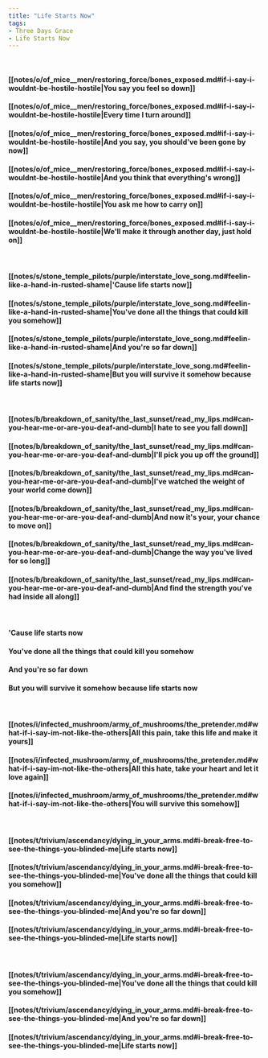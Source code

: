```yaml
---
title: "Life Starts Now"
tags:
- Three Days Grace
- Life Starts Now
---
```

&nbsp;
#### [[notes/o/of_mice__men/restoring_force/bones_exposed.md#if-i-say-i-wouldnt-be-hostile-hostile|You say you feel so down]]
#### [[notes/o/of_mice__men/restoring_force/bones_exposed.md#if-i-say-i-wouldnt-be-hostile-hostile|Every time I turn around]]
#### [[notes/o/of_mice__men/restoring_force/bones_exposed.md#if-i-say-i-wouldnt-be-hostile-hostile|And you say, you should've been gone by now]]
#### [[notes/o/of_mice__men/restoring_force/bones_exposed.md#if-i-say-i-wouldnt-be-hostile-hostile|And you think that everything's wrong]]
#### [[notes/o/of_mice__men/restoring_force/bones_exposed.md#if-i-say-i-wouldnt-be-hostile-hostile|You ask me how to carry on]]
#### [[notes/o/of_mice__men/restoring_force/bones_exposed.md#if-i-say-i-wouldnt-be-hostile-hostile|We'll make it through another day, just hold on]]
&nbsp;
#### [[notes/s/stone_temple_pilots/purple/interstate_love_song.md#feelin-like-a-hand-in-rusted-shame|'Cause life starts now]]
#### [[notes/s/stone_temple_pilots/purple/interstate_love_song.md#feelin-like-a-hand-in-rusted-shame|You've done all the things that could kill you somehow]]
#### [[notes/s/stone_temple_pilots/purple/interstate_love_song.md#feelin-like-a-hand-in-rusted-shame|And you're so far down]]
#### [[notes/s/stone_temple_pilots/purple/interstate_love_song.md#feelin-like-a-hand-in-rusted-shame|But you will survive it somehow because life starts now]]
&nbsp;
#### [[notes/b/breakdown_of_sanity/the_last_sunset/read_my_lips.md#can-you-hear-me-or-are-you-deaf-and-dumb|I hate to see you fall down]]
#### [[notes/b/breakdown_of_sanity/the_last_sunset/read_my_lips.md#can-you-hear-me-or-are-you-deaf-and-dumb|I'll pick you up off the ground]]
#### [[notes/b/breakdown_of_sanity/the_last_sunset/read_my_lips.md#can-you-hear-me-or-are-you-deaf-and-dumb|I've watched the weight of your world come down]]
#### [[notes/b/breakdown_of_sanity/the_last_sunset/read_my_lips.md#can-you-hear-me-or-are-you-deaf-and-dumb|And now it's your, your chance to move on]]
#### [[notes/b/breakdown_of_sanity/the_last_sunset/read_my_lips.md#can-you-hear-me-or-are-you-deaf-and-dumb|Change the way you've lived for so long]]
#### [[notes/b/breakdown_of_sanity/the_last_sunset/read_my_lips.md#can-you-hear-me-or-are-you-deaf-and-dumb|And find the strength you've had inside all along]]
&nbsp;
#### 'Cause life starts now
#### You've done all the things that could kill you somehow
#### And you're so far down
#### But you will survive it somehow because life starts now
&nbsp;
#### [[notes/i/infected_mushroom/army_of_mushrooms/the_pretender.md#what-if-i-say-im-not-like-the-others|All this pain, take this life and make it yours]]
#### [[notes/i/infected_mushroom/army_of_mushrooms/the_pretender.md#what-if-i-say-im-not-like-the-others|All this hate, take your heart and let it love again]]
#### [[notes/i/infected_mushroom/army_of_mushrooms/the_pretender.md#what-if-i-say-im-not-like-the-others|You will survive this somehow]]
&nbsp;
#### [[notes/t/trivium/ascendancy/dying_in_your_arms.md#i-break-free-to-see-the-things-you-blinded-me|Life starts now]]
#### [[notes/t/trivium/ascendancy/dying_in_your_arms.md#i-break-free-to-see-the-things-you-blinded-me|You've done all the things that could kill you somehow]]
#### [[notes/t/trivium/ascendancy/dying_in_your_arms.md#i-break-free-to-see-the-things-you-blinded-me|And you're so far down]]
#### [[notes/t/trivium/ascendancy/dying_in_your_arms.md#i-break-free-to-see-the-things-you-blinded-me|Life starts now]]
&nbsp;
#### [[notes/t/trivium/ascendancy/dying_in_your_arms.md#i-break-free-to-see-the-things-you-blinded-me|You've done all the things that could kill you somehow]]
#### [[notes/t/trivium/ascendancy/dying_in_your_arms.md#i-break-free-to-see-the-things-you-blinded-me|And you're so far down]]
#### [[notes/t/trivium/ascendancy/dying_in_your_arms.md#i-break-free-to-see-the-things-you-blinded-me|Life starts now]]
